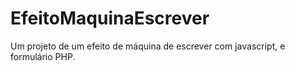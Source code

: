 # EfeitoMaquinaEscrever
Um projeto de um efeito de máquina de escrever com javascript, e formulário PHP.
